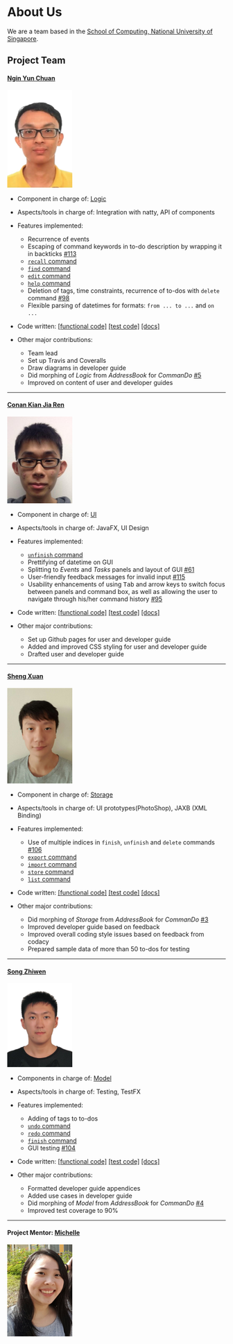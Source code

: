 <!-- @@author A0122001M -->

# About Us

We are a team based in the [School of Computing, National University of Singapore](http://www.comp.nus.edu.sg).

## Project Team

#### [Ngin Yun Chuan](https://github.com/nginyc) 
<img src="images/aboutus/NginYunChuan.JPG" width="150"><br>

- Component in charge of: [Logic](https://cs2103aug2016-w13-c3.github.io/main/developer#logic-component)

- Aspects/tools in charge of: Integration with natty, API of components

- Features implemented:
	- Recurrence of events
	- Escaping of command keywords in to-do description by wrapping it in backticks [#113](https://github.com/CS2103AUG2016-W13-C3/main/pull/113)
	- [`recall` command](https://cs2103aug2016-w13-c3.github.io/main/user#recall)
	- [`find` command](https://cs2103aug2016-w13-c3.github.io/main/user#find)
	- [`edit` command](https://cs2103aug2016-w13-c3.github.io/main/user#edit)
	- [`help` command](https://cs2103aug2016-w13-c3.github.io/main/user#help)
	- Deletion of tags, time constraints, recurrence of to-dos with `delete` command [#98](https://github.com/CS2103AUG2016-W13-C3/main/issues/98)
	- Flexible parsing of datetimes for formats: `from ... to ...` and `on ...`

- Code written: [[functional code]](../collated/main/A0139697H.md) [[test code]](../collated/test/A0139697H.md) [[docs]](../collated/docs/A0139697H.md)

- Other major contributions:
	- Team lead
	- Set up Travis and Coveralls
	- Draw diagrams in developer guide 
	- Did morphing of _Logic_ from _AddressBook_ for _CommanDo_ [#5](https://github.com/CS2103AUG2016-W13-C3/main/pull/5)
	- Improved on content of user and developer guides

-----

#### [Conan Kian Jia Ren](https://github.com/ckjr)
<img src="images/aboutus/ConanKianJiaRen.JPG" width="150"><br>

- Component in charge of: [UI](https://cs2103aug2016-w13-c3.github.io/main/developer#ui-component)

- Aspects/tools in charge of: JavaFX, UI Design

- Features implemented:	
	- [`unfinish` command](https://cs2103aug2016-w13-c3.github.io/main/user#unfinish)
	- Prettifying of datetime on GUI
	- Splitting to _Events_ and _Tasks_ panels and layout of GUI [#61](https://github.com/CS2103AUG2016-W13-C3/main/pull/61)
	- User-friendly feedback messages for invalid input [#115](https://github.com/CS2103AUG2016-W13-C3/main/pull/115)
	- Usability enhancements of using <kbd>Tab</kbd> and arrow keys to switch focus between panels and command box, as well as allowing the user to navigate through his/her command history [#95](https://github.com/CS2103AUG2016-W13-C3/main/issues/95)

- Code written: [[functional code]](../collated/main/A0139080J.md) [[test code]](../collated/test/A0139080J.md) [[docs]](../collated/docs/A0139080J.md)

- Other major contributions:
	- Set up Github pages for user and developer guide
	- Added and improved CSS styling for user and developer guide
	- Drafted user and developer guide

-----

#### [Sheng Xuan](https://github.com/Sheng-Xuan) 
<img src="images/aboutus/ShengXuan.JPG" width="150"><br>

- Component in charge of: [Storage](https://cs2103aug2016-w13-c3.github.io/main/developer#storage-component)

- Aspects/tools in charge of: UI prototypes(PhotoShop), JAXB (XML Binding)

- Features implemented:
	- Use of multiple indices in `finish`, `unfinish` and `delete` commands [#106](https://github.com/CS2103AUG2016-W13-C3/main/pull/106)
	- [`export` command](https://cs2103aug2016-w13-c3.github.io/main/user#export)	
	- [`import` command](https://cs2103aug2016-w13-c3.github.io/main/user#import)
	- [`store` command](https://cs2103aug2016-w13-c3.github.io/main/user#store)
	- [`list` command](https://cs2103aug2016-w13-c3.github.io/main/user#list)

- Code written: [[functional code]](../collated/main/A0142230B.md) [[test code]](../collated/test/A0142230B.md) [[docs]](../collated/docs/A0142230B.md)

- Other major contributions:
	- Did morphing of _Storage_ from _AddressBook_ for _CommanDo_ [#3](https://github.com/CS2103AUG2016-W13-C3/main/pull/3)
	- Improved developer guide based on feedback
	- Improved overall coding style issues based on feedback from codacy
	- Prepared sample data of more than 50 to-dos for testing

-----

#### [Song Zhiwen](https://github.com/zzzzwen) 
<img src="images/aboutus/SongZhiwen.JPG" width="150"><br>

- Components in charge of: [Model](https://cs2103aug2016-w13-c3.github.io/main/developer#model-component)

- Aspects/tools in charge of: Testing, TestFX

- Features implemented:
	- Adding of tags to to-dos
	- [`undo` command](https://cs2103aug2016-w13-c3.github.io/main/user#undo)
	- [`redo` command](https://cs2103aug2016-w13-c3.github.io/main/user#redo)
	- [`finish` command](https://cs2103aug2016-w13-c3.github.io/main/user#finish)
 	- GUI testing [#104](https://github.com/CS2103AUG2016-W13-C3/main/pull/104)
	
- Code written: [[functional code]](../collated/main/A0122001M.md) [[test code]](../collated/test/A0122001M.md) [[docs]](../collated/docs/A0122001M.md)

- Other major contributions:
	- Formatted developer guide appendices 
	- Added use cases in developer guide
	- Did morphing of _Model_ from _AddressBook_ for _CommanDo_ [#4](https://github.com/CS2103AUG2016-W13-C3/main/pull/4)
	- Improved test coverage to 90%
 
-----

#### Project Mentor: [Michelle](https://github.com/michelletan)
<img src="images/aboutus/Michelle.jpg" width="150"><br>
